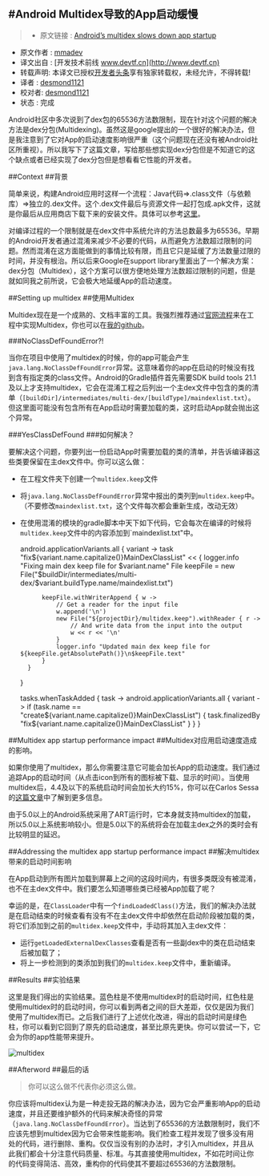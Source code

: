 #Android Multidex导致的App启动缓慢
---

> * 原文链接 : [Android’s multidex slows down app startup](https://medium.com/groupon-eng/android-s-multidex-slows-down-app-startup-d9f10b46770f#.wzy9fijs5)
* 原文作者 : [mmadev](https://medium.com/@mmadev)
* 译文出自 : [开发技术前线 www.devtf.cn](http://www.devtf.cn)
* 转载声明: 本译文已授权[开发者头条](http://toutiao.io/download)享有独家转载权，未经允许，不得转载!
* 译者 : [desmond1121](https://github.com/desmond1121) 
* 校对者: [desmond1121](https://github.com/desmond1121)  
* 状态 :  完成

Android社区中多次说到了dex包的65536方法数限制，现在针对这个问题的解决方法是dex分包(Multidexing)。虽然这是google提出的一个很好的解决办法，但是我注意到了它对App的启动速度影响很严重（这个问题现在还没有被Android社区所重视）。所以我写下了这篇文章，写给那些想实现dex分包但是不知道它的这个缺点或者已经实现了dex分包但是想看看它性能的开发者。

##Context
##背景

简单来说，构建Android应用时这样一个流程：Java代码=>.class文件（与依赖库）=>独立的.dex文件。这个.dex文件最后与资源文件一起打包成.apk文件，这就是你最后从应用商店下载下来的安装文件。具体可以参考[这里](https://github.com/dogriffiths/HeadFirstAndroid/wiki/How-Android-Apps-are-Built-and-Run)。

对编译过程的一个限制就是在dex文件中系统允许的方法总数最多为65536。早期的Android开发者通过混淆来减少不必要的代码，从而避免方法数超过限制的问题。然而混淆在这方面能做到的事情比较有限，而且它只是延缓了方法数量过限的时间，并没有根治。所以后来Google在support library里面出了一个解决方案：dex分包（Multidex），这个方案可以很方便地处理方法数超过限制的问题，但是就如同我之前所说，它会极大地延缓App的启动速度。

##Setting up multidex
##使用Multidex

Multidex现在是一个成熟的、文档丰富的工具。我强烈推荐通过[官网流程](http://developer.android.com/tools/building/multidex.html#mdex-gradle)来在工程中实现Multidex，你也可以在[我的github](https://github.com/mmadev/multidex-sample)。

###NoClassDefFoundError?!

当你在项目中使用了multidex的时候，你的app可能会产生`java.lang.NoClassDefFoundError`异常。这意味着你的app在启动的时候没有找到含有指定类的class文件。Android的Gradle插件首先需要SDK build tools 21.1及以上才支持multidex，它会在混淆工程之后列出一个主dex文件中包含的类的清单（`[buildDir]/intermediates/multi-dex/[buildType]/maindexlist.txt`）。但这里面可能没有包含所有在App启动时需要加载的类，这时启动App就会抛出这个异常。

###YesClassDefFound
###如何解决？

要解决这个问题，你要列出一份启动App时需要加载的类的清单，并告诉编译器这些类要保留在主dex文件中。你可以这么做：

- 在工程文件夹下创建一个`multidex.keep`文件
- 将`java.lang.NoClassDefFoundError`异常中报出的类列到`multidex.keep`中。（不要修改`maindexlist.txt`，这个文件每次都会重新生成，改动无效）
- 在使用混淆的模块的gradle脚本中天下如下代码，它会每次在编译的时候将`multidex.keep`文件中的内容添加到`maindexlist.txt"中。
    
    android.applicationVariants.all { variant ->
        task "fix${variant.name.capitalize()}MainDexClassList" << {
            logger.info "Fixing main dex keep file for $variant.name"
            File keepFile = new File("$buildDir/intermediates/multi-dex/$variant.buildType.name/maindexlist.txt")

            keepFile.withWriterAppend { w ->
                // Get a reader for the input file
                w.append('\n')
                new File("${projectDir}/multidex.keep").withReader { r ->
                    // And write data from the input into the output
                    w << r << '\n'
                }
                logger.info "Updated main dex keep file for ${keepFile.getAbsolutePath()}\n$keepFile.text"
            }
        }
    }

    tasks.whenTaskAdded { task ->
        android.applicationVariants.all { variant ->
            if (task.name == "create${variant.name.capitalize()}MainDexClassList") {
                task.finalizedBy "fix${variant.name.capitalize()}MainDexClassList"
            }
        }
    }

##Multidex app startup performance impact
##Multidex对应用启动速度造成的影响。

如果你使用了multidex，那么你需要注意它可能会加长App的启动速度。我们通过追踪App的启动时间（从点击icon到所有的图标被下载、显示的时间）。当使用multidex后，4.4及以下的系统启动时间会加长大约15%，你可以在Carlos Sessa的[这篇文章](https://medium.com/@Macarse/lazy-loading-dex-files-d41f6f37df0e#.6sa62ufed)中了解到更多信息。

由于5.0以上的Android系统采用了ART运行时，它本身就支持multidex的加载，所以5.0以上系统影响较小。但是5.0以下的系统将会在加载主dex之外的类时会有比较明显的延迟。

##Addressing the multidex app startup performance impact
##解决multidex带来的启动时间影响

在App启动到所有图片加载到屏幕上之间的这段时间内，有很多类既没有被混淆，也不在主dex文件中。我们要怎么知道哪些类已经被App加载了呢？

幸运的是，在`ClassLoader`中有一个`findLoadedClass()`方法，我们的解决办法就是在启动结束的时候查看有没有不在主dex文件中却依然在启动阶段被加载的类，将它们添加到之前的`multidex.keep`文件中，手动将其加入主dex文件：

- 运行`getLoadedExternalDexClasses`查看是否有一些副dex中的类在启动结束后被加载了；
- 将上一步检测到的类添加到我们的`multidex.keep`文件中，重新编译。

##Results
##实验结果

这里是我们得出的实验结果。蓝色柱是不使用multidex时的启动时间，红色柱是使用multidex时的启动时间，你可以看到两者之间的巨大差距，仅仅是因为我们使用了multidex而已。之后我们进行了上述优化改进，得出的启动时间是绿色柱，你可以看到它回到了原先的启动速度，甚至比原先更快。你可以尝试一下，它会为你的app性能带来提升。

![multidex](https://cdn-images-1.medium.com/max/1000/1*n8CB6MRbJDEvXVq0VBwanQ.png)

##Afterword
##最后的话

>你可以这么做不代表你必须这么做。

你应该将multidex认为是一种走投无路的解决办法，因为它会严重影响App的启动速度，并且还要维护额外的代码来解决奇怪的异常（`java.lang.NoClassDefFoundError`）。当达到了65536的方法数限制时，我们不应该先想到multidex因为它会带来性能影响。我们检查工程并发现了很多没有用处的代码，进行删除、重构。仅仅当没有别的办法时，才引入multidex，并且从此我们都会十分注意代码质量、标准。与其直接使用multidex，不如花时间让你的代码变得简洁、高效，重构你的代码使其不要超过65536的方法数限制。